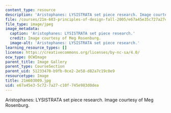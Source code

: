 ```yaml
---
content_type: resource
description: 'Aristophanes: LYSISTRATA set piece research. Image courtesy of Meg Rosenburg.'
file: /courses/21m-603-principles-of-design-fall-2005/e67a45e35c727a27c10f745e983d0dea_21m603009.jpg
file_type: image/jpeg
image_metadata:
  caption: 'Aristophanes: LYSISTRATA set piece research.'
  credit: Image courtesy of Meg Rosenburg.
  image-alt: 'Aristophanes: LYSISTRATA set piece research.'
learning_resource_types: []
license: https://creativecommons.org/licenses/by-nc-sa/4.0/
ocw_type: OCWImage
parent_title: Image Gallery
parent_type: CourseSection
parent_uid: 51233470-b9fb-0ce2-2e58-d82a7c19c0e9
resourcetype: Image
title: 21m603009.jpg
uid: e67a45e3-5c72-7a27-c10f-745e983d0dea
---
```

Aristophanes: LYSISTRATA set piece research. Image courtesy of Meg Rosenburg.